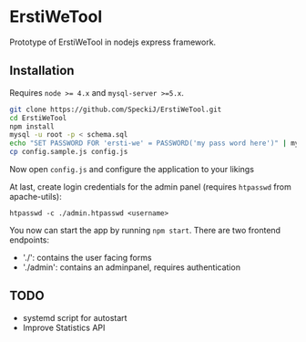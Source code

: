 # ErstiWeTool
Prototype of ErstiWeTool in nodejs express framework.

## Installation
Requires `node >= 4.x` and `mysql-server >=5.x`.

```bash
git clone https://github.com/SpeckiJ/ErstiWeTool.git
cd ErstiWeTool
npm install
mysql -u root -p < schema.sql
echo "SET PASSWORD FOR 'ersti-we' = PASSWORD('my pass word here')" | mysql -u root -p
cp config.sample.js config.js
```

Now open `config.js` and configure the application to your likings

At last, create login credentials for the admin panel (requires `htpasswd` from apache-utils):
```
htpasswd -c ./admin.htpasswd <username>
```

You now can start the app by running `npm start`.
There are two frontend endpoints:
- './': contains the user facing forms
- './admin': contains an adminpanel, requires authentication

## TODO
- systemd script for autostart
- Improve Statistics API

